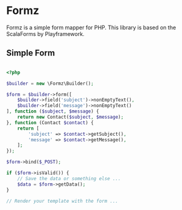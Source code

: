 # Formz

Formz is a simple form mapper for PHP. This library is based on the ScalaForms by Playframework.


## Simple Form

```php

<?php

$builder = new \Formz\Builder();

$form = $builder->form([
    $builder->field('subject')->nonEmptyText(),
    $builder->field('message')->nonEmptyText()
], function ($subject, $message) {
    return new Contact($subject, $message);
}, function (Contact $contact) {
    return [
        'subject' => $contact->getSubject(),
        'message' => $contact->getMessage(),
    ];
});

$form->bind($_POST);

if ($form->isValid()) {
    // Save the data or something else ...
    $data = $form->getData();
}

// Render your template with the form ...

```

